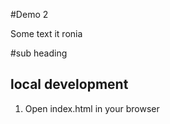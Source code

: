 #Demo 2 

Some text it ronia

#sub heading

## local development

1. Open index.html in your browser